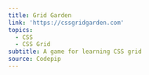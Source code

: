 ```yaml
---
title: Grid Garden
link: 'https://cssgridgarden.com'
topics:
  - CSS
  - CSS Grid
subtitle: A game for learning CSS grid
source: Codepip
---
```


